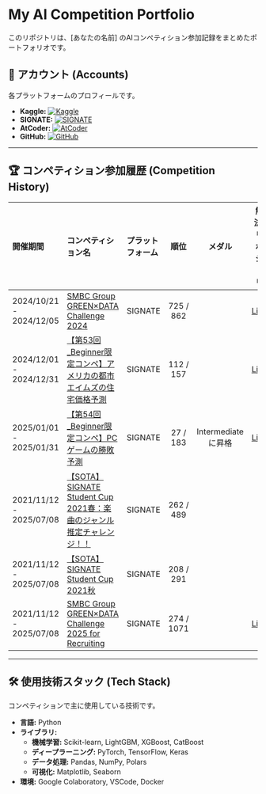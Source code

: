 # My AI Competition Portfolio

このリポジトリは、[あなたの名前] のAIコンペティション参加記録をまとめたポートフォリオです。

## 🔗 アカウント (Accounts)

各プラットフォームのプロフィールです。

- **Kaggle:** [![Kaggle](https://img.shields.io/badge/Kaggle-20BEFF?style=for-the-badge&logo=Kaggle&logoColor=white)](https://www.kaggle.com/toraaaaa)
- **SIGNATE:** [![SIGNATE](https://img.shields.io/badge/SIGNATE-2D3092?style=for-the-badge&logo=signate&logoColor=white)](https://signate.jp/users/312764)
- **AtCoder:** [![AtCoder](https://img.shields.io/badge/AtCoder-000000?style=for-the-badge&logo=atcoder&logoColor=white)](https://atcoder.jp/users/agitora)
- **GitHub:** [![GitHub](https://img.shields.io/badge/GitHub-181717?style=for-the-badge&logo=github&logoColor=white)](https://github.com/ToRaAaAaAaaaaaa)

---

## 🏆 コンペティション参加履歴 (Competition History)

| 開催期間 | コンペティション名 | プラットフォーム | 順位 | メダル | 解法/リポジトリ |
| :--- | :--- | :--- | :---: | :---: | :---: |
| 2024/10/21 - 2024/12/05 | [SMBC Group GREEN×DATA Challenge 2024](https://user.competition.signate.jp/ja/competition/detail/?competition=fb9ccaefa3594c7eb86d0b72d4227901) | SIGNATE | 725 / 862 |  | [Link](https://github.com/ToRaAaAaAaaaaaa/GREEN-DATA-Challenge-2024) |
| 2024/12/01 - 2024/12/31 | [【第53回_Beginner限定コンペ】アメリカの都市エイムズの住宅価格予測](https://user.competition.signate.jp/ja/competition/detail/?competition=86cda73117514521abdcf39662dd6a7a) | SIGNATE | 112 / 157 |  | [Link](https://github.com/ToRaAaAaAaaaaaa/Housing-Price-Prediction-for-Ames-USA) |
| 2025/01/01 - 2025/01/31 | [【第54回_Beginner限定コンペ】PCゲームの勝敗予測](https://user.competition.signate.jp/ja/account/?tab=public) | SIGNATE | 27 / 183 | Intermediateに昇格 | [Link](https://github.com/ToRaAaAaAaaaaaa/54th-Beginner-Only-Competition-PC-Game-Win-Loss-Prediction) |
| 2021/11/12 - 2025/07/08 | [【SOTA】SIGNATE Student Cup 2021春：楽曲のジャンル推定チャレンジ！！](https://user.competition.signate.jp/ja/competition/detail/?competition=0ac75d051a024631a650082a9fded6dc) | SIGNATE | 262 / 489 |  | |
| 2021/11/12 - 2025/07/08 | [【SOTA】SIGNATE Student Cup 2021秋](https://user.competition.signate.jp/ja/competition/detail/?competition=6e00a467a6a94d15959ec8eb243ce135) | SIGNATE | 208 / 291 |  | |
| 2021/11/12 - 2025/07/08 | [SMBC Group GREEN×DATA Challenge 2025 for Recruiting](https://user.competition.signate.jp/ja/competition/detail/?competition=b1e6e5ab9a834cde924f7f46bae5b5e1) | SIGNATE | 274 / 1071 |  | [Link](https://github.com/ToRaAaAaAaaaaaa/GREEN-DATA-Challenge-2025) |

---

## 🛠️ 使用技術スタック (Tech Stack)

コンペティションで主に使用している技術です。

- **言語:** Python
- **ライブラリ:**
  - **機械学習:** Scikit-learn, LightGBM, XGBoost, CatBoost
  - **ディープラーニング:** PyTorch, TensorFlow, Keras
  - **データ処理:** Pandas, NumPy, Polars
  - **可視化:** Matplotlib, Seaborn
- **環境:** Google Colaboratory, VSCode, Docker

